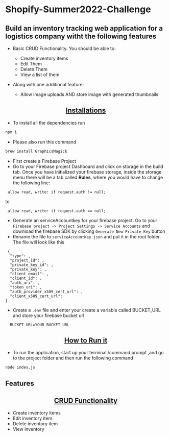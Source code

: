 # Shopify-Summer2022-Challenge

## Build an inventory tracking web application for a logistics company witht the following features

* Basic CRUD Functionality. You should be able to:
    * Create inventory items
    * Edit Them
    * Delete Them
    * View a list of them

* Along with one additional feature:
    * Allow image uploads AND store image with generated thumbnails

<p align="center">
    <u><h2 align="center">Installations</h2></u>
</p>

- To install all the dependencies run 
```bash
npm i
```
- Please also run this command
```bash
brew install GraphicsMagick
```

- First create a Firebase Project
- Go to your Firebase project Dashboard and click on storage in the build tab. Once you have initialized your firebase storage, inside the storage menu there will be a tab called **Rules**, where you would have to change the following line:
```
 allow read, write: if request.auth != null;
```
to 
```
 allow read, write: if request.auth == null;
```

-  Generate an serviceAccountkey for your firebase project. Go to your ```Firebase project -> Project Settings -> Service Accounts``` and download the firebase SDK by clicking ```Generate New Private Key``` button
- Rename the file to ``` serviceAccountKey.json ``` and put it in the root folder. The file will look like this
```
 {
  "type": ,
  "project_id": ,
  "private_key_id": ,
  "private_key": ,
  "client_email": ,
  "client_id": ,
  "auth_uri": ,
  "token_uri": ,
  "auth_provider_x509_cert_url": ,
  "client_x509_cert_url": 
}
```

- Create a ```.env``` file and enter your create a variable called BUCKET_URL and store your firebase bucket url

```
  BUCKET_URL=YOUR_BUCKET_URL
```

<p align="center">
    <u><h2 align="center">How to Run it</h2></u>
</p>

- To run the application, start up your terminal /command prompt ,and go to the project folder and then run the following command
```bash
node index.js
```

## Features
<p align="center">
    <u><h2 align="center">CRUD Functionality</h2></u>
</p>


- Create inventory items
- Edit inventory item
- Delete inventory item
- View inventory

